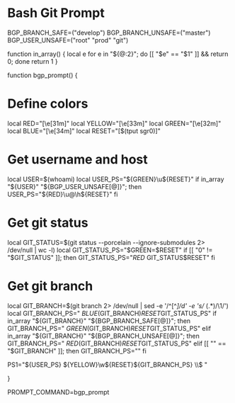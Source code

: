 # Bash Git Prompt
BGP_BRANCH_SAFE=("develop")
BGP_BRANCH_UNSAFE=("master")
BGP_USER_UNSAFE=("root" "prod" "git")

function in_array() {
  local e
  for e in "${@:2}"; do [[ "$e" == "$1" ]] && return 0; done
  return 1
}

function bgp_prompt() {

  # Define colors
  local RED="\[\e[31m\]"
  local YELLOW="\[\e[33m\]"
  local GREEN="\[\e[32m\]"
  local BLUE="\[\e[34m\]"
  local RESET="\[$(tput sgr0)\]"

  # Get username and host
  local USER=$(whoami)
  local USER_PS="${GREEN}\u${RESET}"
  if in_array "${USER}" "${BGP_USER_UNSAFE[@]}"; then
    USER_PS="${RED}\u@\h${RESET}"
  fi

  # Get git status
  local GIT_STATUS=$(git status --porcelain --ignore-submodules 2> /dev/null | wc -l)
  local GIT_STATUS_PS="$GREEN=$RESET"
  if [[ "0" != "$GIT_STATUS" ]]; then
    GIT_STATUS_PS="$RED~$GIT_STATUS$RESET"
  fi

  # Get git branch
  local GIT_BRANCH=$(git branch 2> /dev/null | sed -e '/^[^*]/d' -e 's/* \(.*\)/\1/')
  local GIT_BRANCH_PS=" $BLUE($GIT_BRANCH)$RESET$GIT_STATUS_PS"
  if in_array "${GIT_BRANCH}" "${BGP_BRANCH_SAFE[@]}"; then
    GIT_BRANCH_PS=" $GREEN($GIT_BRANCH)$RESET$GIT_STATUS_PS"
  elif in_array "${GIT_BRANCH}" "${BGP_BRANCH_UNSAFE[@]}"; then
    GIT_BRANCH_PS=" $RED($GIT_BRANCH)$RESET$GIT_STATUS_PS"
  elif [[ "" == "$GIT_BRANCH" ]]; then
    GIT_BRANCH_PS=""
  fi

  PS1="${USER_PS} ${YELLOW}\w${RESET}${GIT_BRANCH_PS} \\$ "

}

PROMPT_COMMAND=bgp_prompt
